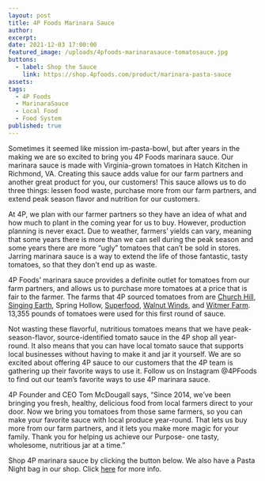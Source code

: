 ```yaml
---
layout: post
title: 4P Foods Marinara Sauce
author:
excerpt:
date: 2021-12-03 17:00:00
featured_image: /uploads/4pfoods-marinarasauce-tomatosauce.jpg
buttons:
  - label: Shop the Sauce
    link: https://shop.4pfoods.com/product/marinara-pasta-sauce
assets:
tags:
  - 4P Foods
  - MarinaraSauce
  - Local Food
  - Food System
published: true
---
```

<div class="editable"><p>Sometimes it seemed like mission im-pasta-bowl, but after years in the making we are so excited to bring you 4P Foods marinara sauce. Our marinara sauce is made with Virginia-grown tomatoes in Hatch Kitchen in Richmond, VA. Creating this sauce adds value for our farm partners and another great product for you, our customers! This sauce allows us to do three things: lessen food waste, purchase more from our farm partners, and extend peak season flavor and nutrition for our customers.</p><p>At 4P, we plan with our farmer partners so they have an idea of what and how much to plant in the coming year for us to buy. However, production planning is never exact. Due to weather, farmers&rsquo; yields can vary, meaning that some years there is more than we can sell during the peak season and some years there are more &ldquo;ugly&rdquo; tomatoes that can&rsquo;t be sold in stores. Jarring marinara sauce is a way to extend the life of those fantastic, tasty tomatoes, so that they don&rsquo;t end up as waste.</p><p>4P Foods&rsquo; marinara sauce provides a definite outlet for tomatoes from our farm partners, and allows us to purchase more tomatoes at a price that is fair to the farmer. The farms that 4P sourced tomatoes from are <a target="_blank" rel="noopener" href="https://4pfoods.com/farmers/church-hill-produce/">Church Hill</a>, <a target="_blank" rel="noopener" href="https://4pfoods.com/farmers/singing-earth-produce/">Singing Earth</a>, Spring Hollow, <a target="_blank" rel="noopener" href="https://4pfoods.com/farmers/superfoods-farm/">Superfood</a>, <a target="_blank" rel="noopener" href="https://4pfoods.com/farmers/walnut-winds-farm/">Walnut Winds</a>, and <a target="_blank" rel="noopener" href="https://4pfoods.com/farmers/witmer-farm/">Witmer Farm</a>. 13,355 pounds of tomatoes were used for this first round of sauce.</p><p>Not wasting these flavorful, nutritious tomatoes means that we have peak-season-flavor, source-identified tomato sauce in the 4P shop all year-round. It also means that you can have local tomato sauce that supports local businesses without having to make it and jar it yourself. We are so excited about offering 4P sauce to our customers that the 4P team is gathering up their favorite ways to use it. Follow us on Instagram @4PFoods to find out our team&rsquo;s favorite ways to use 4P marinara sauce.&nbsp;</p><p>4P Founder and CEO Tom McDougall says, &ldquo;Since 2014, we&rsquo;ve been bringing you fresh, healthy, delicious food from local farmers direct to your door. Now we bring you tomatoes from those same farmers, so you can make your favorite sauce with local produce year-round. That lets us buy more from our farm partners, and it lets you make more magic for your family. Thank you for helping us achieve our Purpose- one tasty, wholesome, nutritious jar at a time.&rdquo;&nbsp;</p>Shop 4P marinara sauce by clicking the button below. We also have a Pasta Night bag in our shop. Click <a target="_blank" rel="noopener" href="https://shop.4pfoods.com/product/pasta-box-staging">here</a> for more info.</div>
